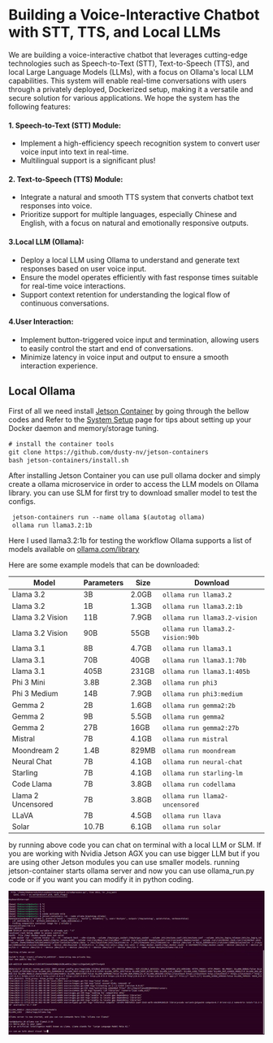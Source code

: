 # Building a Voice-Interactive Chatbot with STT, TTS, and Local LLMs
We are building a voice-interactive chatbot that leverages cutting-edge technologies such as Speech-to-Text (STT), Text-to-Speech (TTS), and local Large Language Models (LLMs), with a focus on Ollama's local LLM capabilities. This system will enable real-time conversations with users through a privately deployed, Dockerized setup, making it a versatile and secure solution for various applications. We hope the system has the following features:

#### 1. Speech-to-Text (STT) Module:
- Implement a high-efficiency speech recognition system to convert user voice input into text in real-time.
- Multilingual support is a significant plus!
#### 2. Text-to-Speech (TTS) Module:
- Integrate a natural and smooth TTS system that converts chatbot text responses into voice.
- Prioritize support for multiple languages, especially Chinese and English, with a focus on natural and emotionally responsive outputs.

#### 3.Local LLM (Ollama):
- Deploy a local LLM using Ollama to understand and generate text responses based on user voice input.
- Ensure the model operates efficiently with fast response times suitable for real-time voice interactions.
- Support context retention for understanding the logical flow of continuous conversations.

#### 4.User Interaction:

- Implement button-triggered voice input and termination, allowing users to easily control the start and end of conversations.
- Minimize latency in voice input and output to ensure a smooth interaction experience.


## Local Ollama 

First of all we need install [Jetson Container](https://github.com/dusty-nv/jetson-containers "Jetson Container") by going through the bellow codes and Refer to the [System Setup](https://github.com/dusty-nv/jetson-containers/blob/master/docs/setup.md "System Setup") page for tips about setting up your Docker daemon and memory/storage tuning.

    # install the container tools
    git clone https://github.com/dusty-nv/jetson-containers
    bash jetson-containers/install.sh

After installing Jetson Container you can use pull ollama docker and simply create a ollama microservice in order to access the LLM models on Ollama library. you can use SLM for first try to download smaller model to test the configs.

     jetson-containers run --name ollama $(autotag ollama)
	 ollama run llama3.2:1b
    

Here I used llama3.2:1b for testing the workflow Ollama supports a list of models available on [ollama.com/library](https://ollama.com/library 'ollama model library')

Here are some example models that can be downloaded:

| Model              | Parameters | Size  | Download                         |
| ------------------ | ---------- | ----- | -------------------------------- |
| Llama 3.2          | 3B         | 2.0GB | `ollama run llama3.2`            |
| Llama 3.2          | 1B         | 1.3GB | `ollama run llama3.2:1b`         |
| Llama 3.2 Vision   | 11B        | 7.9GB | `ollama run llama3.2-vision`     |
| Llama 3.2 Vision   | 90B        | 55GB  | `ollama run llama3.2-vision:90b` |
| Llama 3.1          | 8B         | 4.7GB | `ollama run llama3.1`            |
| Llama 3.1          | 70B        | 40GB  | `ollama run llama3.1:70b`        |
| Llama 3.1          | 405B       | 231GB | `ollama run llama3.1:405b`       |
| Phi 3 Mini         | 3.8B       | 2.3GB | `ollama run phi3`                |
| Phi 3 Medium       | 14B        | 7.9GB | `ollama run phi3:medium`         |
| Gemma 2            | 2B         | 1.6GB | `ollama run gemma2:2b`           |
| Gemma 2            | 9B         | 5.5GB | `ollama run gemma2`              |
| Gemma 2            | 27B        | 16GB  | `ollama run gemma2:27b`          |
| Mistral            | 7B         | 4.1GB | `ollama run mistral`             |
| Moondream 2        | 1.4B       | 829MB | `ollama run moondream`           |
| Neural Chat        | 7B         | 4.1GB | `ollama run neural-chat`         |
| Starling           | 7B         | 4.1GB | `ollama run starling-lm`         |
| Code Llama         | 7B         | 3.8GB | `ollama run codellama`           |
| Llama 2 Uncensored | 7B         | 3.8GB | `ollama run llama2-uncensored`   |
| LLaVA              | 7B         | 4.5GB | `ollama run llava`               |
| Solar              | 10.7B      | 6.1GB | `ollama run solar`               |

by running above code you can chat on terminal with a local LLM or SLM. If you are working with Nvidia Jetson AGX you can use bigger LLM but if you are using other Jetson modules you can use smaller models.
running jetson-container starts ollama server and now you can use ollama_run.py code or if you want you can modify it in python coding.
<div align="center"> <img src="https://github.com/kouroshkarimi/local_chatbot_jetson/blob/main/Files/terminal_ollama.gif" alt="Description of GIF" width="800"> </div>


